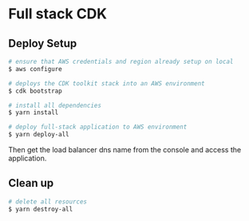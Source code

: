 # Full stack CDK

## Deploy Setup

```bash
# ensure that AWS credentials and region already setup on local 
$ aws configure

# deploys the CDK toolkit stack into an AWS environment
$ cdk bootstrap

# install all dependencies
$ yarn install

# deploy full-stack application to AWS environment
$ yarn deploy-all
```
Then get the load balancer dns name from the console and access the application.

## Clean up

```bash
# delete all resources
$ yarn destroy-all
```
